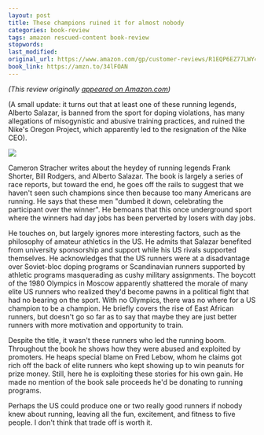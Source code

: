 ```yaml
---
layout: post
title: These champions ruined it for almost nobody
categories: book-review
tags: amazon rescued-content book-review
stopwords:
last_modified:
original_url: https://www.amazon.com/gp/customer-reviews/R1EQP6EZ77LWY4
book_link: https://amzn.to/34lFOAN
---
```


*(This review originally [appeared on Amazon.com](https://www.amazon.com/gp/customer-reviews/R1EQP6EZ77LWY4))*



(A small update: it turns out that at least one of these running legends, Alberto Salazar, is banned from the sport for doping violations, has many allegations of misogynistic and abusive training practices, and ruined the Nike's Oregon Project, which apparently led to the resignation of the Nike CEO).

<!--more-->

<a target="_blank"  href="https://www.amazon.com/gp/product/B008LQ1PXG/ref=as_li_tl?ie=UTF8&camp=1789&creative=9325&creativeASIN=B008LQ1PXG&linkCode=as2&tag=hashbang09-20&linkId=ceab0683b24caa57c20ad84dc06a1c08"><img border="0" src="//ws-na.amazon-adsystem.com/widgets/q?_encoding=UTF8&MarketPlace=US&ASIN=B008LQ1PXG&ServiceVersion=20070822&ID=AsinImage&WS=1&Format=_SL250_&tag=hashbang09-20" ></a><img src="//ir-na.amazon-adsystem.com/e/ir?t=hashbang09-20&l=am2&o=1&a=B008LQ1PXG" width="1" height="1" border="0" alt="" style="border:none !important; margin:0px !important;" />

Cameron Stracher writes about the heydey of running legends Frank Shorter, Bill Rodgers, and Alberto Salazar. The book is largely a series of race reports, but toward the end, he goes off the rails to suggest that we haven't seen such champions since then because too many Americans are running. He says that these men "dumbed it down, celebrating the participant over the winner". He bemoans that this once underground sport where the winners had day jobs has been perverted by losers with day jobs.

He touches on, but largely ignores more interesting factors, such as the philosophy of amateur athletics in the US. He admits that Salazar benefited from university sponsorship and support while his US rivals supported themselves. He acknowledges that the US runners were at a disadvantage over Soviet-bloc doping programs or Scandinavian runners supported by athletic programs masquerading as cushy military assignments. The boycott of the 1980 Olympics in Moscow apparently shattered the morale of many elite US runners who realized they'd become pawns in a political fight that had no bearing on the sport. With no Olympics, there was no where for a US champion to be a champion. He briefly covers the rise of East African runners, but doesn't go so far as to say that maybe they are just better runners with more motivation and opportunity to train.

Despite the title, it wasn't these runners who led the running boom. Throughout the book he shows how they were abused and exploited by promoters. He heaps special blame on Fred Lebow, whom he claims got rich off the back of elite runners who kept showing up to win peanuts for prize money. Still, here he is exploiting these stories for his own gain. He made no mention of the book sale proceeds he'd be donating to running programs.

Perhaps the US could produce one or two really good runners if nobody knew about running, leaving all the fun, excitement, and fitness to five people. I don't think that trade off is worth it.
